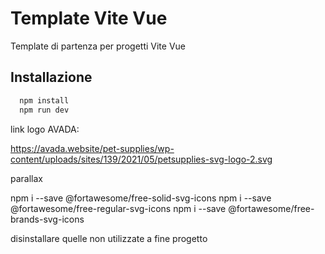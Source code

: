 # Template Vite Vue

Template di partenza per progetti Vite Vue

## Installazione

```bash
  npm install
  npm run dev
```


link logo AVADA:

https://avada.website/pet-supplies/wp-content/uploads/sites/139/2021/05/petsupplies-svg-logo-2.svg


parallax

npm i --save @fortawesome/free-solid-svg-icons
npm i --save @fortawesome/free-regular-svg-icons
npm i --save @fortawesome/free-brands-svg-icons

disinstallare quelle non utilizzate a fine progetto
